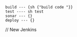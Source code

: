 
    build --- {sh {"build code "}}
    test ---- sh test 
    sonar --- {}
    deploy --- {}


// New Jenkins 

